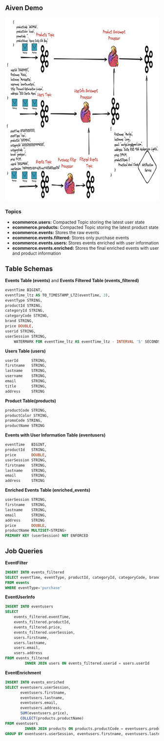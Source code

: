 Aiven Demo
-----------

<p align="center">
    <img src="images/pipeline.png" width="1000" height="600">
</p>


### Topics
- **ecommerce.users:** Compacted Topic storing the latest user state
- **ecommerce.products:** Compacted Topic storing the latest product state
- **ecommerce.events:** Stores the raw events
- **ecommerce.events.filtered:** Stores only purchase events
- **ecommerce.events.users:** Stores events enriched with user information
- **ecommerce.events.enriched:** Stores the final enriched events with user and product information

Table Schemas
-----------------
**Events Table (events)** and **Events Filtered Table (events_filtered)**
```sql
eventTime BIGINT,
eventTime_ltz AS TO_TIMESTAMP_LTZ(eventTime, 3),
eventType STRING,
productId STRING,
categoryId STRING,
categoryCode STRING,
brand STRING,
price DOUBLE,
userid STRING,
userSession STRING,
    WATERMARK FOR eventTime_ltz AS eventTime_ltz - INTERVAL '5' SECONDS
```

**Users Table (users)** 
```sql
userId      STRING,
firstname   STRING,
lastname    STRING,
username    STRING,
email       STRING,
title       STRING,
address     STRING
```

**Product Table(products)**
```sql
productCode STRING,
productColor STRING,
promoCode STRING,
productName STRING
```

**Events with User Information Table (eventusers)**
```sql
eventTime   BIGINT,
productId   STRING,
price       DOUBLE,
userSession STRING,
firstname   STRING,
lastname    STRING,
email       STRING,
address     STRING
```

**Enriched Events Table (enriched_events)**
```sql
userSession STRING,
firstname   STRING,
lastname    STRING,
email       STRING,
address     STRING
price       DOUBLE,
productName MULTISET<STRING>
PRIMARY KEY (userSession) NOT ENFORCED
```

Job Queries
-----------
**EventFilter**
```sql
INSERT INTO events_filtered
SELECT eventTime, eventType, productId, categoryId, categoryCode, brand, price, userid, userSession
FROM events
WHERE eventType='purchase'
```

**EventUserInfo**
```sql
INSERT INTO eventusers
SELECT
    events_filtered.eventTime,
    events_filtered.productId,
    events_filtered.price,
    events_filtered.userSession,
    users.firstname,
    users.lastname,
    users.email,
    users.address
FROM events_filtered
         INNER JOIN users ON events_filtered.userid = users.userId
```


**EventEnrichment**
```sql
INSERT INTO events_enriched
SELECT eventusers.userSession,
       eventusers.firstname,
       eventusers.lastname,
       eventusers.email,
       eventusers.address,
       SUM(eventusers.price),
       COLLECT(products.productName)
FROM eventusers
         INNER JOIN products ON products.productCode = eventusers.productId
GROUP BY eventusers.userSession, eventusers.firstname, eventusers.lastname, eventusers.email, eventusers.address, products.productName
```